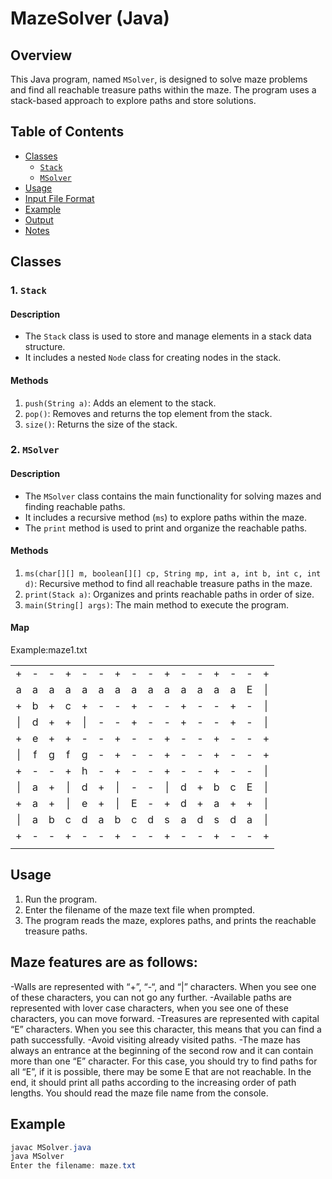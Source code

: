 # MazeSolver (Java)

## Overview

This Java program, named `MSolver`, is designed to solve maze problems and find all reachable treasure paths within the maze. The program uses a stack-based approach to explore paths and store solutions.

## Table of Contents

- [Classes](#classes)
  - [`Stack`](#1-stack)
  - [`MSolver`](#2-msolver)
- [Usage](#usage)
- [Input File Format](#input-file-format)
- [Example](#example)
- [Output](#output)
- [Notes](#notes)


## Classes

### 1. `Stack`

#### Description

- The `Stack` class is used to store and manage elements in a stack data structure.
- It includes a nested `Node` class for creating nodes in the stack.

#### Methods

1. `push(String a)`: Adds an element to the stack.
2. `pop()`: Removes and returns the top element from the stack.
3. `size()`: Returns the size of the stack.

### 2. `MSolver`

#### Description

- The `MSolver` class contains the main functionality for solving mazes and finding reachable paths.
- It includes a recursive method (`ms`) to explore paths within the maze.
- The `print` method is used to print and organize the reachable paths.

#### Methods

1. `ms(char[][] m, boolean[][] cp, String mp, int a, int b, int c, int d)`: Recursive method to find all reachable treasure paths in the maze.
2. `print(Stack a)`: Organizes and prints reachable paths in order of size.
3. `main(String[] args)`: The main method to execute the program.

#### Map
Example:maze1.txt

|   |   |   |   |   |   |   |   |   |   |   |   |   |   |   |   |  
|:-:|:-:|:-:|:-:|:-:|:-:|:-:|:-:|:-:|:-:|:-:|:-:|:-:|:-:|:-:|:-:| 
| + | - | - | + | - | - | + | - | - | + | - | - | + | - | - | + |
| a | a | a | a | a | a | a | a | a | a | a | a | a | a | E |  &#124; |
| + | b | + | c | + | - | - | + | - | - | + | - | - | + |  - | &#124;  |
| &#124;| d | + | + | &#124; | - | - | + | - | - | + | - | - | + | -  | &#124; |
| +  | e | + | + | - | - | + | - | - | + | - | - | + | - | - |  + |
| &#124; | f | g | f | g | - | + | - | - | + | - | - | + | - | -  |  +  |
| + | - | - | + | h | - | + | - | - | + | - | - | + | - | - | &#124; |
|&#124;| a | + |&#124;| d | + |&#124; | - | - |&#124;| d | + | b | c | E |&#124;   |
|+| a | + |&#124;| e | + | &#124; | E | - | + | d | + | a | + |  +     |&#124;|
|&#124;| a | b | c | d | a | b | c | d | s | a | d | s | d | a | &#124;|
|+| - | - | + | - | - | + | - | - | + | - | - | + | - |  - | +|
|   |   |   |   |   |   |   |   |   |   |   |   |   |   |   |   | 

## Usage

1. Run the program.
2. Enter the filename of the maze text file when prompted.
3. The program reads the maze, explores paths, and prints the reachable treasure paths.

## Maze features are as follows:

-Walls are represented with “+”, “-“, and “|” characters. When you see one of these characters, you can not go any further.
-Available paths are represented with lover case characters, when you see one of these characters, you can move forward.
-Treasures are represented with capital “E” characters. When you see this character, this means that you can find a path successfully.
-Avoid visiting already visited paths.
-The maze has always an entrance at the beginning of the second row and it can contain more than one “E” character. For this case, you should try to find paths for all “E”, if it is possible, there may be some E that are not reachable.
In the end, it should print all paths according to the increasing order of path lengths. You should read the maze file name from the console.


## Example

```java
javac MSolver.java
java MSolver
Enter the filename: maze.txt
